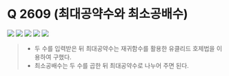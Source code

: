 # Q 2609 (최대공약수와 최소공배수)

<img src="https://img.shields.io/badge/Level-Silver 5-lightgrey"> <img src="https://img.shields.io/badge/Memory-1112%20KB-blue"> <img src="https://img.shields.io/badge/Time-0%20ms-brightgreen"> <img src="https://img.shields.io/badge/Length-248%20B-red"> <img src="https://img.shields.io/badge/Language-C-blueviolet">



> - 두 수를 입력받은 뒤 최대공약수는 재귀함수를 활용한 유클리드  호제법을 이용하여 구했다.
> - 최소공배수는 두 수를 곱한 뒤 최대공약수로 나누어 주면 된다.
